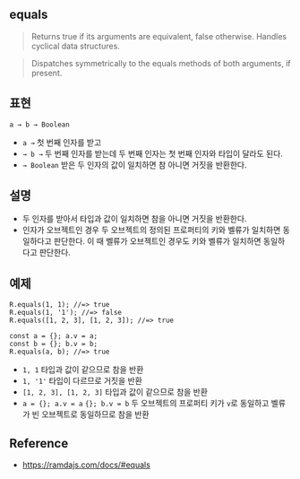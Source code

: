 ## equals
> Returns true if its arguments are equivalent, false otherwise. Handles cyclical data structures.

> Dispatches symmetrically to the equals methods of both arguments, if present.

## 표현
```
a → b → Boolean
```
- `a →` 첫 번째 인자를 받고
- `→ b →` 두 번째 인자를 받는데 두 번째 인자는 첫 번째 인자와 타입이 달라도 된다.
- `→ Boolean` 받은 두 인자의 값이 일치하면 참 아니면 거짓을 반환한다.

## 설명
- 두 인자를 받아서 타입과 값이 일치하면 참을 아니면 거짓을 반환한다.
- 인자가 오브젝트인 경우 두 오브젝트의 정의된 프로퍼티의 키와 벨류가 일치하면 동일하다고 판단한다. 이 때 벨류가 오브젝트인 경우도 키와 벨류가 일치하면 동일하다고 판단한다.

## 예제
```
R.equals(1, 1); //=> true
R.equals(1, '1'); //=> false
R.equals([1, 2, 3], [1, 2, 3]); //=> true

const a = {}; a.v = a;
const b = {}; b.v = b;
R.equals(a, b); //=> true
```
- `1, 1` 타입과 값이 같으므로 참을 반환
- `1, '1'` 타입이 다르므로 거짓을 반환
- `[1, 2, 3], [1, 2, 3]` 타입과 값이 같으므로 참을 반환
- `a = {}; a.v = a` `{}; b.v = b` 두 오브젝트의 프로퍼티 키가 `v`로 동일하고 벨류가 빈 오브젝트로 동일하므로 참을 반환

## Reference
- https://ramdajs.com/docs/#equals
